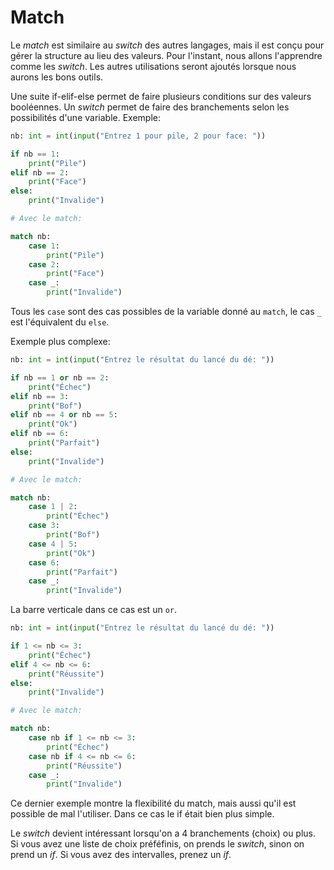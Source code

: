 # Match

Le *match* est similaire au *switch* des autres langages, mais il est conçu pour gérer la structure au lieu des valeurs. Pour l'instant, nous allons l'apprendre comme les *switch*. Les autres utilisations seront ajoutés lorsque nous aurons les bons outils.

Une suite if-elif-else permet de faire plusieurs conditions sur des valeurs booléennes. Un *switch* permet de faire des branchements selon les possibilités d'une variable. Exemple:

```py
nb: int = int(input("Entrez 1 pour pile, 2 pour face: "))

if nb == 1:
    print("Pile")
elif nb == 2:
    print("Face")
else:
    print("Invalide")

# Avec le match:

match nb:
    case 1:
        print("Pile")
    case 2:
        print("Face")
    case _:
        print("Invalide")
```

Tous les `case` sont des cas possibles de la variable donné au `match`, le cas `_` est l'équivalent du `else`.

Exemple plus complexe:

```py
nb: int = int(input("Entrez le résultat du lancé du dé: "))

if nb == 1 or nb == 2:
    print("Échec")
elif nb == 3:
    print("Bof")
elif nb == 4 or nb == 5:
    print("Ok")
elif nb == 6:
    print("Parfait")
else:
    print("Invalide")

# Avec le match:

match nb:
    case 1 | 2:
        print("Échec")
    case 3:
        print("Bof")
    case 4 | 5:
        print("Ok")
    case 6:
        print("Parfait")
    case _:
        print("Invalide")
```

La barre verticale dans ce cas est un `or`.

```py
nb: int = int(input("Entrez le résultat du lancé du dé: "))

if 1 <= nb <= 3:
    print("Échec")
elif 4 <= nb <= 6:
    print("Réussite")
else:
    print("Invalide")

# Avec le match:

match nb:
    case nb if 1 <= nb <= 3:
        print("Échec")
    case nb if 4 <= nb <= 6:
        print("Réussite")
    case _:
        print("Invalide")
```

Ce dernier exemple montre la flexibilité du match, mais aussi qu'il est possible de mal l'utiliser. Dans ce cas le if était bien plus simple.

Le *switch* devient intéressant lorsqu'on a 4 branchements (choix) ou plus. Si vous avez une liste de choix préféfinis, on prends le *switch*, sinon on prend un *if*. Si vous avez des intervalles, prenez un *if*.